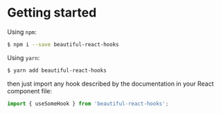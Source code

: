 # Getting started


Using `npm`:
```bash
$ npm i --save beautiful-react-hooks
```

Using `yarn`:
```bash 
$ yarn add beautiful-react-hooks
```

then just import any hook described by the documentation in your React component file:

```js
import { useSomeHook } from 'beautiful-react-hooks';
```